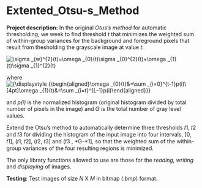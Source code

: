 # Extented_Otsu-s_Method

**Project description:** In the original *Otus’s method* for automatic thresholding, we week to find threshold *t* that minimizes the weighted sum of within-group variances for the background and foreground pixels that result from thesholding the grayscale image at value *t*:

![\sigma _{w}^{2}(t)=\omega _{0}(t)\sigma _{0}^{2}(t)+\omega _{1}(t)\sigma _{1}^{2}(t)](https://wikimedia.org/api/rest_v1/media/math/render/svg/a54fa4d7191375eb50b1400ea63d80f3fb1146b2)

where ![{\displaystyle {\begin{aligned}\omega _{0}(t)&=\sum _{i=0}^{t-1}p(i)\\[4pt]\omega _{1}(t)&=\sum _{i=t}^{L-1}p(i)\end{aligned}}}](https://wikimedia.org/api/rest_v1/media/math/render/svg/64455eb76bfcd1597e6ec70d48d11aacc86f2982)

and *p(i)* is the normalized histogram (original histogram divided by total number of pixels in the image) and 𝐺 is the total number of gray level values. 

Extend the Otsu’s method to automatically determine three thresholds 𝑡1, 𝑡2 and 𝑡3 for dividing the histogram of the input image into four intervals, [0, 𝑡1], (𝑡1, 𝑡2], (𝑡2, 𝑡3] and (𝑡3 , *G-*1], so that the weighted sum of the within-group variances of the four resulting regions is minimized.

The only library functions allowed to use are those for the *reading, writing* and *displaying* of images.

**Testing**: Test images of size *N* X *M* in bitmap (.*bmp*) format.
